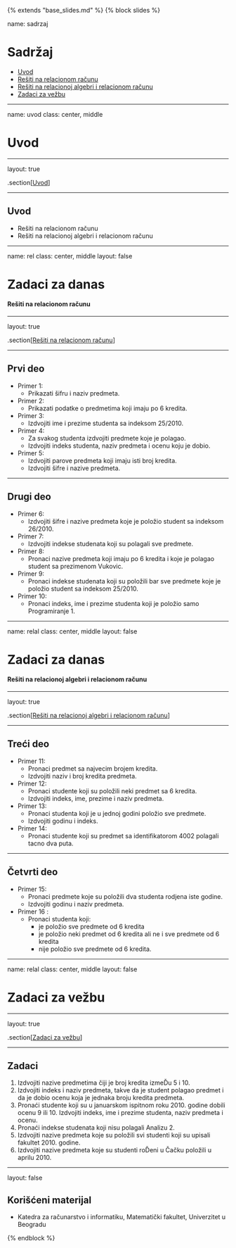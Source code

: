 {% extends "base_slides.md" %}
{% block slides %}

name: sadrzaj

# Sadržaj

- [Uvod](#uvod)
- [Rešiti na relacionom računu](#rel)
- [Rešiti na relacionoj algebri i relacionom računu](#relal)
- [Zadaci za vežbu](#vezba)

---
name: uvod 
class: center, middle

# Uvod

---
layout: true

.section[[Uvod](#sadrzaj)]

---

## Uvod 

- Rešiti na relacionom računu
- Rešiti na relacionoj algebri i relacionom računu

---
name: rel 
class: center, middle
layout: false

# Zadaci za danas
#### Rešiti na relacionom računu

---
layout: true

.section[[Rešiti na relacionom računu](#sadrzaj)]

---

## Prvi deo
            
- Primer 1: 
    - Prikazati šifru i naziv predmeta.
- Primer 2: 
    - Prikazati podatke o predmetima koji imaju po 6 kredita.
- Primer 3: 
    - Izdvojiti ime i prezime studenta sa indeksom 25/2010.
- Primer 4: 
    - Za svakog studenta izdvojiti predmete koje je polagao. 
    - Izdvojiti indeks studenta, naziv predmeta i ocenu koju je dobio.
- Primer 5: 
    - Izdvojiti parove predmeta koji imaju isti broj kredita. 
    - Izdvojiti šifre i nazive predmeta.
---

## Drugi deo

- Primer 6: 
    - Izdvojiti šifre i nazive predmeta koje je položio student sa indeksom 26/2010.
- Primer 7: 
    - Izdvojiti indekse studenata koji su polagali sve predmete.
- Primer 8: 
    - Pronaci nazive predmeta koji imaju po 6 kredita i koje je polagao student sa prezimenom Vukovic.
- Primer 9: 
    - Pronaci indekse studenata koji su položili bar sve predmete koje je položio student sa indeksom 25/2010.
- Primer 10: 
    - Pronaci indeks, ime i prezime studenta koji je položio samo Programiranje 1.

---

name: relal 
class: center, middle
layout: false

# Zadaci za danas
#### Rešiti na relacionoj algebri i relacionom računu

---
layout: true

.section[[Rešiti na relacionoj algebri i relacionom računu](#sadrzaj)]

---

## Treći deo

- Primer 11: 
    - Pronaci predmet sa najvecim brojem kredita. 
    - Izdvojiti naziv i broj kredita predmeta.
- Primer 12: 
    - Pronaci studente koji su položili neki predmet sa 6 kredita. 
    - Izdvojiti indeks, ime, prezime i naziv predmeta.
- Primer 13: 
    - Pronaci studenta koji je u jednoj godini položio sve predmete. 
    - Izdvojiti godinu i indeks.
- Primer 14: 
    - Pronaci studente koji su predmet sa identifikatorom 4002 polagali tacno dva puta.

---
## Četvrti deo

- Primer 15: 
    - Pronaci predmete koje su položili dva studenta rodjena iste godine. 
    - Izdvojiti godinu i naziv predmeta.
- Primer 16 : 
    - Pronaci studenta koji:
        - je položio sve predmete od 6 kredita
        - je položio neki predmet od 6 kredita ali ne i sve predmete od 6 kredita
        - nije položio sve predmete od 6 kredita.

---

name: relal 
class: center, middle
layout: false

# Zadaci za vežbu

---
layout: true

.section[[Zadaci za vežbu](#sadrzaj)]

---

## Zadaci

1. Izdvojiti nazive predmetima čiji je broj kredita izmeĎu 5 i 10.
1. Izdvojiti indeks i naziv predmeta, takve da je student polagao predmet i da je dobio ocenu koja je jednaka broju kredita predmeta.
1. Pronaći studente koji su u januarskom ispitnom roku 2010. godine dobili ocenu 9 ili 10. Izdvojiti indeks, ime i prezime studenta, naziv predmeta i ocenu.
1. Pronaći indekse studenata koji nisu polagali Analizu 2.
1. Izdvojiti nazive predmeta koje su položili svi studenti koji su upisali fakultet 2010. godine.
1. Izdvojiti nazive predmeta koje su studenti roĎeni u Čačku položili u aprilu 2010.

---

layout: false

## Korišćeni materijal

- Katedra za računarstvo i informatiku, Matematički fakultet, Univerzitet u Beogradu


{% endblock %}